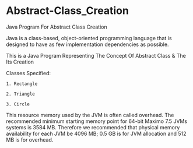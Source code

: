# Abstract-Class_Creation
Java Program For Abstract Class Creation

Java is a class-based, object-oriented programming language that is designed to have as few implementation dependencies as possible.

This is a Java Program Representing The Concept Of Abstract Class & The Its Creation

Classes Specified:

    1. Rectangle
  
    2. Triangle
  
    3. Circle

This resource memory used by the JVM is often called overhead. The recommended minimum starting memory point for 64-bit Maximo 7.5 JVMs systems is 3584 MB. Therefore we recommended that physical memory availability for each JVM be 4096 MB; 0.5 GB is for JVM allocation and 512 MB is for overhead.
